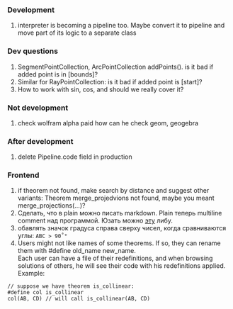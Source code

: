 ### Development
1. interpreter is becoming a pipeline too. Maybe convert it to pipeline and move part of its logic to a separate class

### Dev questions
1. SegmentPointCollection, ArcPointCollection addPoints(). is it bad if added point is in [bounds]?
2. Similar for RayPointCollection:  is it bad if added point is [start]?
3. How to work with sin, cos, and should we really cover it?

### Not development
1. check wolfram alpha paid how can he check geom, geogebra

### After development
1. delete Pipeline.code field in production

### Frontend
1. if theorem not found, make search by distance and suggest other variants:
   Theorem merge_projedvions not found, maybe you meant merge_projections(...)?
2. Сделать, что в plain можно писать markdown. Plain теперь multiline comment над программой. Юзать
   можно [эту](https://openbase.com/js/marked) либу.
3. обавлять значок градуса справа сверху чисел, когда сравниваются углы: `ABC > 90˚°`
4. Users might not like names of some theorems. If so, they can rename them with #define old_name
   new_name. <br>Each user can have a file of their redefinitions, and when browsing solutions of others, he will
see their code with his redefinitions applied. 
Example:

```
// suppose we have theorem is_collinear:
#define col is_collinear
col(AB, CD) // will call is_collinear(AB, CD)
```
